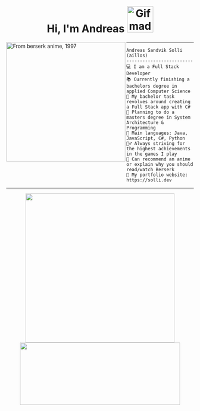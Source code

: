 <h1 align="center"> Hi, I'm Andreas <img src="https://media4.giphy.com/media/v1.Y2lkPTc5MGI3NjExcTZ3b3FheDQ5MXNnOG1rb2Q5Z3pnYThjY2Z1a2kzMXZtanhqdjI2YSZlcD12MV9pbnRlcm5hbF9naWZfYnlfaWQmY3Q9cw/8D3Gf3h56UaFa1Iwx2/giphy.gif" width="70" alt="Gif made by me, 2017" /> </h1>

<img align="left" src="https://i.imgur.com/JHeol73.png" alt="From berserk anime, 1997" width="320" />
<hr>

```
Andreas Sandvik Solli (aillos)
-------------------------
💻 I am a Full Stack Developer
📚 Currently finishing a bachelors degree in applied Computer Science
🔭 My bachelor task revolves around creating a Full Stack app with C#
📝 Planning to do a masters degree in System Architecture & Programming
🌟 Main languages: Java, JavaScript, C#, Python
🧗‍♂️ Always striving for the highest achievements in the games I play
💬 Can recommend an anime or explain why you should read/watch Berserk
🔗 My portfolio website: https://solli.dev
```
<hr>

<div align="center" >
  <picture>
    <source
      srcset="https://github-readme-stats-aillos-projects.vercel.app/api?username=aillos&show_icons=true&theme=github_dark"
      media="(prefers-color-scheme: dark)" width="400px"
    />
    <source
      srcset="https://github-readme-stats-aillos-projects.vercel.app/api?username=aillos&show_icons=true"
      media="(prefers-color-scheme: light), (prefers-color-scheme: no-preference)" width="400px"
    />
    <img src="https://github-readme-stats-aillos-projects.vercel.app/api?username=aillos&show_icons=true" width="400px" />
  </picture>
  
  <picture>
    <source
      srcset="https://github-readme-stats-git-dependabot-npman-374823-aillos-projects.vercel.app/api/top-langs/?username=aillos&layout=compact&theme=github_dark&langs_count=12&hide_progress=true&card_width=400"
      media="(prefers-color-scheme: dark)"  height="167px" width="430px"
    />
    <source
      srcset="https://github-readme-stats-git-dependabot-npman-374823-aillos-projects.vercel.app/api/top-langs/?username=aillos&layout=compact&langs_count=12&hide_progress=true"
      media="(prefers-color-scheme: light), (prefers-color-scheme: no-preference)"  height="167px" width="430px"
    />
    <img src="https://github-readme-stats-git-dependabot-npman-374823-aillos-projects.vercel.app/api/top-langs/?username=aillos&layout=compact&langs_count=12&hide_progress=true"  height="167px" width="430px"/>
  </picture>
</div>

